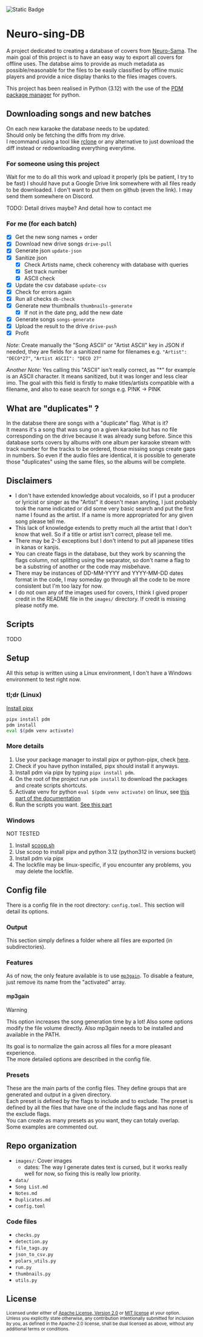 
![Static Badge](https://img.shields.io/badge/latest-2025%2007%2023-a)

# Neuro-sing-DB
A project dedicated to creating a database of covers from [Neuro-Sama](https://en.wikipedia.org/wiki/Neuro-sama).
The main goal of this project is to have an easy way to export all covers for offline uses.
The databse aims to provide as much metadata as possible/reasonable for the files to be easily classified by offline music players and provide a nice display thanks to the files images covers.

This project has been realised in Python (3.12) with the use of the [PDM package manager](https://pdm-project.org) for python.

## Downloading songs and new batches
On each new karaoke the database needs to be updated.\
Should only be fetching the diffs from my drive.\
I recommand using a tool like [rclone](https://rclone.org/) or any alternative to just download the diff instead or redownloading everything everytime.

### For someone using this project
Wait for me to do all this work and upload it properly (pls be patient, I try to be fast)
I should have put a Google Drive link somewhere with all files ready to be downloaded. I don't want to put them on github (even the link). I may send them somewhere on Discord.

TODO: Detail drives maybe? And detail how to contact me

### For me (for each batch)
- [x] Get the new song names + order
- [x] Download new drive songs `drive-pull`
- [x] Generate json `update-json`
- [x] Sanitize json
  - [x] Check Artists name, check coherency with database with queries
  - [x] Set track number
  - [x] ASCII check
- [x] Update the csv database `update-csv`
- [x] Check for errors again
- [x] Run all checks `db-check`
- [x] Generate new thumbnails `thumbnails-generate`
  - [x] If not in the date png, add the new date
- [x] Generate songs `songs-generate`
- [x] Upload the result to the drive `drive-push`
- [x] Profit

*Note*: Create manually the "Song ASCII" or "Artist ASCII" key in JSON if needed, they are fields for a sanitized name for filenames e.g. `"Artist": "DECO*27"`, `"Artist ASCII": "DECO 27"`

*Another Note*: Yes calling this "ASCII" isn't really correct, as "*" for example is an ASCII character. It means sanitized, but it was longer and less clear imo. The goal with this field is firstly to make titles/artists compatible with a filename, and also to ease search for songs e.g. P!NK -> PINK

## What are "duplicates" ?
In the databse there are songs with a "duplicate" flag. What is it?\
It means it's a song that was sung on a given karaoke but has no file corresponding on the drive because it was already sung before.
Since this database sorts covers by albums with one album per karaoke stream with track number for the tracks to be ordered, those missing songs create gaps in numbers.
So even if the audio files are identical, it is possible to generate those "duplicates" using the same files, so the albums will be complete.

## Disclaimers
- I don't have extended knowledge about vocaloids, so if I put a producer or lyricist or singer as the "Artist" it doesn't mean anyting, I just probably took the name indicated or did some very basic search and put the first name I found as the artist. If a name is more appropriated for any given song please tell me.
- This lack of knowledge extends to pretty much all the artist that I don't know that well. So if a title or artist isn't correct, please tell me.
- There may be 2-3 exceptions but I don't intend to put all japanese titles in kanas or kanjis.
- You can create flags in the database, but they work by scanning the flags column, not splitting using the separator, so don't name a flag to be a substring of another or the code may misbehave.
- There may be instances of DD-MM-YYYY and YYYY-MM-DD dates format in the code, I may someday go through all the code to be more consistent but I'm too lazy for now.
- I do not own any of the images used for covers, I think I gived proper credit in the README file in the `images/` directory. If credit is missing please notify me.


## Scripts
TODO

## Setup
All this setup is written using a Linux environment, I don't have a Windows environment to test right now.
### tl;dr (Linux)
[Install pipx](https://pipx.pypa.io/stable/installation/)
```bash
pipx install pdm
pdm install
eval $(pdm venv activate)
```

### More details
1. Use your package manager to install pipx or python-pipx, check [here](https://pipx.pypa.io/stable/installation/).
2. Check if you have python installed, pipx should install it anyways.
3. Install pdm via pipx by typing `pipx install pdm`.
4. On the root of the project run `pdm install` to download the packages and create scripts shortcuts.
5. Activate venv for python `eval $(pdm venv activate)` on linux, see [this part of the documentation](https://pdm-project.org/en/latest/usage/venv/#activate-a-virtualenv)
6. Run the scripts you want. [See this part](#scripts)

### Windows
NOT TESTED

1. Install [scoop.sh](https://scoop.sh/)
2. Use scoop to install pipx and python 3.12 (python312 in versions bucket)
3. Install pdm via pipx
4. The lockfile may be linux-specific, if you encounter any problems, you may delete the lockfile.

## Config file
There is a config file in the root directory: `config.toml`. This section will detail its options.

### Output
This section simply defines a folder where all files are exported (in subdirectories).

### Features
As of now, the only feature available is to use [`mp3gain`](https://mp3gain.sourceforge.net). To disable a feature, just remove its name from the "activated" array.
#### mp3gain
> [!WARNING]
> This option increases the song generation time by a lot! Also some options modify the file volume directly. Also mp3gain needs to be installed and available in the PATH.

Its goal is to normalize the gain across all files for a more pleasant experience.\
The more detailed options are described in the config file.

### Presets
These are the main parts of the config files. They define groups that are generated and output in a given directory.\
Each preset is defined by the flags to include and to exclude. The preset is defined by all the files that have one of the include flags and has none of the exclude flags.\
You can create as many presets as you want, they can totaly overlap.\
Some examples are commented out.


## Repo organization
- `images/`: Cover images
  - dates: The way I generate dates text is cursed, but it works really well for now, so fixing this is really low priority.
- `data/`
- `Song List.md`
- `Notes.md`
- `Duplicates.md`
- `config.toml`

### Code files
- `checks.py`
- `detection.py`
- `file_tags.py`
- `json_to_csv.py`
- `polars_utils.py`
- `run.py`
- `thumbnails.py`
- `utils.py`

## License
<sup>
Licensed under either of <a href="LICENSE-APACHE">Apache License, Version
2.0</a> or <a href="LICENSE-MIT">MIT license</a> at your option.
</sup>

<br>

<sub>
Unless you explicitly state otherwise, any contribution intentionally submitted
for inclusion by you, as defined in the Apache-2.0 license, shall be
dual licensed as above, without any additional terms or conditions.
</sub>
